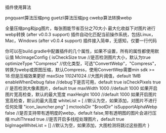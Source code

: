插件使用算法

pngquant算法压缩png
guetzli算法压缩jpg
cwebp算法转换webp

全量压缩png和jpg图片，每张图能节省百分之70大小
最大化收益下对图片进行webp转换 (after v0.0.3 support)
插件自动化匹配当前操作系统，包括Linux，Mac，Windows (after v0.0.4 support)
插件接入简单，无感知，仅要一行代码

你可以在build.gradle中配置插件的几个属性，如果不设置，所有的属性都使用默认值
McImageConfig {
  isCheckSize true //是否检测图片大小，默认为true
  optimizeType "Compress" //优化类型，可选"ConvertWebp"，"Compress"，转换为webp或原图压缩，默认Compress，使用ConvertWep需要min sdk >= 18.但是压缩效果更好
  maxSize 1*1024*1024 //大图片阈值，default 1MB
  enableWhenDebug false //debug下是否可用，default true
  isCheckPixels true // 是否检测大像素图片，default true
  maxWidth 1000 //default 1000 如果开启图片宽高检查，默认的最大宽度
  maxHeight 1000 //default 1000 如果开启图片宽高检查，默认的最大高度
  whiteList = [ //默认为空，如果添加，对图片不进行任何处理
             "icon_launcher.png"
  ]
  mctoolsDir "$rootDir"
  isSupportAlphaWebp false  //是否支持带有透明度的webp，default false,带有透明图的图片会进行压缩
  multiThread true  //是否开启多线程处理图片，default true 
  bigImageWhiteList = [] //默认为空，如果添加，大图检测将跳过这些图片
}


